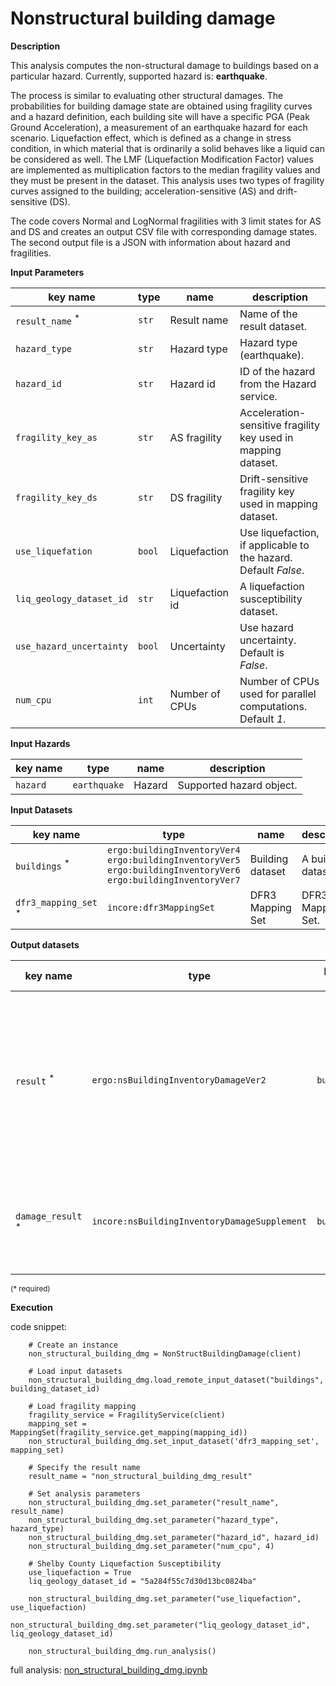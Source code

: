 # Nonstructural building damage

**Description**

This analysis computes the non-structural damage to buildings based on a particular hazard. Currently, supported hazard is: **earthquake**.

The process is similar to evaluating other structural damages. The probabilities for building damage
state are obtained using fragility curves and a hazard definition, each building site will have
a specific PGA (Peak Ground Acceleration), a measurement of an earthquake hazard for each scenario.
Liquefaction effect, which is defined as a change in stress condition, in which material that is ordinarily
a solid behaves like a liquid can be considered as well. The LMF (Liquefaction Modification Factor)
values are implemented as multiplication factors to the median fragility values and they must be present
in the dataset. This analysis uses two types of fragility curves assigned to the building; acceleration-sensitive (AS) and 
drift-sensitive (DS).

The code covers Normal and LogNormal fragilities with 3 limit states for AS and DS and creates an output CSV file 
with corresponding damage states. The second output file is a JSON with information about hazard and fragilities.


**Input Parameters**

key name | type | name | description
--- | --- | --- | ---
`result_name` <sup>*</sup> | `str` | Result name | Name of the result dataset.
`hazard_type` | `str` | Hazard type | Hazard type (earthquake).
`hazard_id` | `str` | Hazard id | ID of the hazard from the Hazard service.
`fragility_key_as` | `str` | AS fragility | Acceleration-sensitive fragility key used in mapping dataset.
`fragility_key_ds` | `str` | DS fragility | Drift-sensitive fragility key used in mapping dataset.
`use_liquefation` | `bool` | Liquefaction | Use liquefaction, if applicable to the hazard. <br>Default *False*.
`liq_geology_dataset_id` | `str` | Liquefaction id | A liquefaction susceptibility dataset.
`use_hazard_uncertainty` | `bool` | Uncertainty | Use hazard uncertainty. Default is <br>*False*.
`num_cpu` | `int` | Number of CPUs | Number of CPUs used for parallel computations. <br>Default *1*.

**Input Hazards**

key name | type          | name          | description
--- |---------------|---------------| ---
`hazard` | `earthquake`  | Hazard | Supported hazard object.


**Input Datasets**

key name | type | name | description
--- | --- | --- | ---
`buildings` <sup>*</sup> | `ergo:buildingInventoryVer4`<br>`ergo:buildingInventoryVer5`<br>`ergo:buildingInventoryVer6`<br>`ergo:buildingInventoryVer7` | Building dataset |  A building dataset.
`dfr3_mapping_set` <sup>*</sup> | `incore:dfr3MappingSet` | DFR3 Mapping Set | DFR3 Mapping Set.

**Output datasets**

key name | type | parent key | name | description
--- | --- | --- | --- | ---
`result` <sup>*</sup> | `ergo:nsBuildingInventoryDamageVer2` | `buildings` | Results | A dataset containing results <br>with both, acceleration sensitivy (AS) related <br>and drift sensitivity (DS) related damage states <br>(format: CSV).
`damage_result` <sup>*</sup> | `incore:nsBuildingInventoryDamageSupplement` | `buildings` | Results | Information about applied hazard value and fragility<br>(format: JSON).

<small>(* required)</small>

**Execution**

code snippet:

```
    # Create an instance
    non_structural_building_dmg = NonStructBuildingDamage(client)

    # Load input datasets
    non_structural_building_dmg.load_remote_input_dataset("buildings", building_dataset_id)

    # Load fragility mapping
    fragility_service = FragilityService(client)
    mapping_set = MappingSet(fragility_service.get_mapping(mapping_id))
    non_structural_building_dmg.set_input_dataset('dfr3_mapping_set', mapping_set)

    # Specify the result name
    result_name = "non_structural_building_dmg_result"

    # Set analysis parameters
    non_structural_building_dmg.set_parameter("result_name", result_name)
    non_structural_building_dmg.set_parameter("hazard_type", hazard_type)
    non_structural_building_dmg.set_parameter("hazard_id", hazard_id)
    non_structural_building_dmg.set_parameter("num_cpu", 4)

    # Shelby County Liquefaction Susceptibility
    use_liquefaction = True
    liq_geology_dataset_id = "5a284f55c7d30d13bc0824ba"

    non_structural_building_dmg.set_parameter("use_liquefaction", use_liquefaction)
    non_structural_building_dmg.set_parameter("liq_geology_dataset_id", liq_geology_dataset_id)

    non_structural_building_dmg.run_analysis()
```

full analysis: [non_structural_building_dmg.ipynb](https://github.com/IN-CORE/incore-docs/blob/main/notebooks/non_structural_building_dmg.ipynb)
